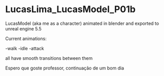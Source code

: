 
# LucasLima_LucasModel_P01b

LucasModel (aka me as a character) animated in blender and exported to unreal engine 5.5

Current animations:
 
 -walk
 -idle
 -attack

 all have smooth transitions between them
 

 Espero que goste professor, continuação de um bom dia

